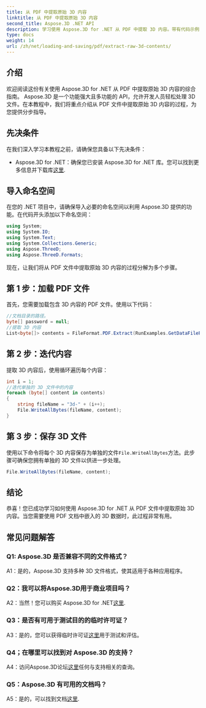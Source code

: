 ```yaml
---
title: 从 PDF 中提取原始 3D 内容
linktitle: 从 PDF 中提取原始 3D 内容
second_title: Aspose.3D .NET API
description: 学习使用 Aspose.3D for .NET 从 PDF 中提取 3D 内容。带有代码示例的分步指南。
type: docs
weight: 14
url: /zh/net/loading-and-saving/pdf/extract-raw-3d-contents/
---
```

## 介绍

欢迎阅读这份有关使用 Aspose.3D for .NET 从 PDF 中提取原始 3D 内容的综合指南。 Aspose.3D 是一个功能强大且多功能的 API，允许开发人员轻松处理 3D 文件。在本教程中，我们将重点介绍从 PDF 文件中提取原始 3D 内容的过程，为您提供分步指导。

## 先决条件

在我们深入学习本教程之前，请确保您具备以下先决条件：

-  Aspose.3D for .NET：确保您已安装 Aspose.3D for .NET 库。您可以找到更多信息并下载库[这里](https://releases.aspose.com/3d/net/).

## 导入命名空间

在您的 .NET 项目中，请确保导入必要的命名空间以利用 Aspose.3D 提供的功能。在代码开头添加以下命名空间：

```csharp
using System;
using System.IO;
using System.Text;
using System.Collections.Generic;
using Aspose.ThreeD;
using Aspose.ThreeD.Formats;
```

现在，让我们将从 PDF 文件中提取原始 3D 内容的过程分解为多个步骤。

## 第 1 步：加载 PDF 文件

首先，您需要加载包含 3D 内容的 PDF 文件。使用以下代码：

```csharp
//文档目录的路径。
byte[] password = null;
//提取 3D 内容
List<byte[]> contents = FileFormat.PDF.Extract(RunExamples.GetDataFilePath("House_Design.pdf"), password);
```

## 第 2 步：迭代内容

提取 3D 内容后，使用循环遍历每个内容：

```csharp
int i = 1;
//迭代单独的 3D 文件中的内容
foreach (byte[] content in contents)
{
    string fileName = "3d-" + (i++);
    File.WriteAllBytes(fileName, content);
}
```

## 第 3 步：保存 3D 文件

使用以下命令将每个 3D 内容保存为单独的文件`File.WriteAllBytes`方法。此步骤可确保您拥有单独的 3D 文件以供进一步处理。

```csharp
File.WriteAllBytes(fileName, content);
```

## 结论

恭喜！您已成功学习如何使用 Aspose.3D for .NET 从 PDF 文件中提取原始 3D 内容。当您需要使用 PDF 文档中嵌入的 3D 数据时，此过程非常有用。

## 常见问题解答

### Q1: Aspose.3D 是否兼容不同的文件格式？

A1：是的，Aspose.3D 支持多种 3D 文件格式，使其适用于各种应用程序。

### Q2：我可以将Aspose.3D用于商业项目吗？

 A2：当然！您可以购买 Aspose.3D for .NET[这里](https://purchase.aspose.com/buy).

### Q3：是否有可用于测试目的的临时许可证？

 A3：是的，您可以获得临时许可证[这里](https://purchase.aspose.com/temporary-license/)用于测试和评估。

### Q4；在哪里可以找到对 Aspose.3D 的支持？

 A4：访问Aspose.3D论坛[这里](https://forum.aspose.com/c/3d/18)任何与支持相关的查询。

### Q5：Aspose.3D 有可用的文档吗？

 A5：是的，可以找到文档[这里](https://reference.aspose.com/3d/net/).